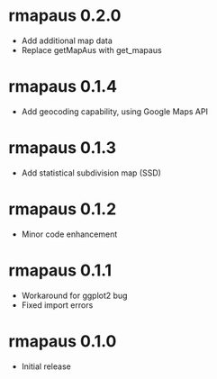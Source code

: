 # rmapaus 0.2.0

- Add additional map data
- Replace getMapAus with get_mapaus

# rmapaus 0.1.4

- Add geocoding capability, using Google Maps API

# rmapaus 0.1.3

- Add statistical subdivision map (SSD)

# rmapaus 0.1.2

- Minor code enhancement 

# rmapaus 0.1.1

- Workaround for ggplot2 bug
- Fixed import errors

# rmapaus 0.1.0

- Initial release
